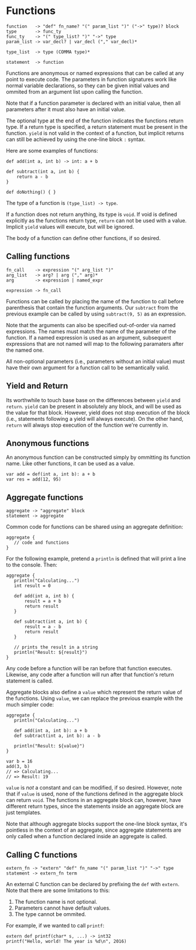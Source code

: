 # Functions

    function   -> "def" fn_name? "(" param_list ")" ("->" type)? block
    type       -> func_ty
    func_ty    -> "(" type_list? ")" "->" type
    param_list -> var_decl? | var_decl ("," var_decl)*

    type_list  -> type (COMMA type)*

    statement  -> function

Functions are anonymous or named expressions that can be called at any point to execute code. The parameters in function signatures work like normal variable declarations, so they can be given initial values and ommited from an argument list upon calling the function.

Note that if a function parameter is declared with an initial value, then all parameters after it must also have an initial value.

The optional type at the end of the function indicates the functions return type. If a return type is specified, a return statement must be present in the function. `yield` is not valid in the context of a function, but implicit returns can still be achieved by using the one-line block `:` syntax.

Here are some examples of functions:

    def add(int a, int b) -> int: a + b

    def subtract(int a, int b) {
        return a - b
    }

    def doNothing() { }

The type of a function is `(type_list) -> type`.

If a function does not return anything, its type is `void`. If void is defined explicitly as the functions return type, `return` can not be used with a value. Implicit `yield` values will execute, but will be ignored.

The body of a function can define other functions, if so desired.

## Calling functions

    fn_call    -> expression "(" arg_list ")"
    arg_list   -> arg? | arg ("," arg)*
    arg        -> expression | named_expr

    expression -> fn_call

Functions can be called by placing the name of the function to call before parenthesis that contain the function arguments. Our `subtract` from the previous example can be called by using `subtract(9, 5)` as an expression.

Note that the arguments can also be specified out-of-order via named expressions. The names must match the name of the parameter of the function. If a named expression is used as an argument, subsequent expressions that are not named will map to the following paramaters after the named one.

All non-optional parameters (i.e., parameters without an initial value) must have their own argument for a function call to be semantically valid.

## Yield and Return

Its worthwhile to touch base base on the differences between `yield` and `return`. `yield` can be present in absolutely any block, and will be used as the value for that block. However, yield does not stop execution of the block (i.e., statements following a yield will always execute). On the other hand, `return` will always stop execution of the function we're currently in.

## Anonymous functions

An anonymous function can be constructed simply by ommitting its function name. Like other functions, it can be used as a value.

    var add = def(int a, int b): a + b
    var res = add(12, 95)

## Aggregate functions

    aggregate -> "aggregate" block
    statement -> aggregate

Common code for functions can be shared using an aggregate definition:

    aggregate {
       // code and functions
    }

For the following example, pretend a `println` is defined that will print a line to the console. Then:

    aggregate {
       println("Calculating...")
       int result = 0

       def add(int a, int b) {
           result = a + b
           return result
       }

       def subtract(int a, int b) {
           result = a - b
           return result
       }

       // prints the result in a string
       println("Result: ${result}")
    }

Any code before a function will be ran before that function executes. Likewise, any code after a function will run after that function's return statement is called.

Aggregate blocks also define a `value` which represent the return value of the functions. Using `value`, we can replace the previous example with the much simpler code:

    aggregate {
       println("Calculating...")

       def add(int a, int b): a + b
       def subtract(int a, int b): a - b

       println("Result: ${value}")
    }

    var b = 16
    add(3, b)
    // => Calculating...
    // => Result: 19


`value` is _not_ a constant and can be modified, if so desired. However, note that if `value` is used, none of the functions defined in the aggregate block can return `void`. The functions in an aggregate block can, however, have different return types, since the statements inside an aggregate block are just templates.

Note that although aggregate blocks support the one-line block syntax, it's pointless in the context of an aggregate, since aggregate statements are only called when a function declared inside an aggregate is called.

## Calling C functions

    extern_fn -> "extern" "def" fn_name "(" param_list ")" "->" type
    statement -> extern_fn term

An external C function can be declared by prefixing the `def` with `extern`. Note that there are some limitations to this:

1. The function name is not optional.
2. Parameters cannot have default values.
3. The type cannot be ommited.

For example, if we wanted to call `printf`:

    extern def printf(char* s, ...) -> int32
    printf("Hello, world! The year is %d\n", 2016)
